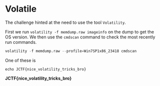 # Volatile
The challenge hinted at the need to use the tool `Volatility`.

First we run `volatility -f memdump.raw imageinfo` on the dump to get the OS version. We then use the `cmdscan` command to check the most recently run commands.
```s
volatility -f memdump.raw --profile=Win7SP1x86_23418 cmdscan
```

One of these is
```
echo JCTF{nice_volatility_tricks_bro}
```

**JCTF{nice_volatility_tricks_bro}**